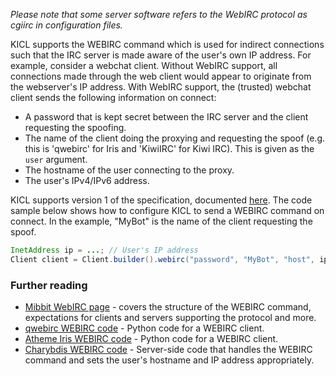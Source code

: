 *Please note that some server software refers to the WebIRC protocol as cgiirc in configuration files.*

KICL supports the WEBIRC command which is used for indirect connections such that the IRC server is made
aware of the user's own IP address. For example, consider a webchat client. Without WebIRC support, all
connections made through the web client would appear to originate from the webserver's IP address. With
WebIRC support, the (trusted) webchat client sends the following information on connect:

* A password that is kept secret between the IRC server and the client requesting the spoofing.
* The name of the client doing the proxying and requesting the spoof (e.g. this is 'qwebirc' for Iris and
 'KiwiIRC' for Kiwi IRC). This is given as the `user` argument.
* The hostname of the user connecting to the proxy.
* The user's IPv4/IPv6 address.

KICL supports version 1 of the specification, documented [here](https://kiwiirc.com/docs/webirc). The code
sample below shows how to configure KICL to send a WEBIRC command on connect. In the example, "MyBot" is
the name of the client requesting the spoof.

```java
InetAddress ip = ...; // User's IP address
Client client = Client.builder().webirc("password", "MyBot", "host", ip).build();
```

### Further reading

* [Mibbit WebIRC page](https://wiki.mibbit.com/index.php/WebIRC) - covers the structure of the WEBIRC command,
 expectations for clients and servers supporting the protocol and more.
* [qwebirc WEBIRC code](https://bitbucket.org/qwebirc/qwebirc/src/default/qwebirc/ircclient.py) - Python code for a
  WEBIRC client.
* [Atheme Iris WEBIRC code](https://github.com/atheme-legacy/iris/blob/master/qwebirc/ircclient.py) -
Python code for a WEBIRC client.
* [Charybdis WEBIRC code](https://github.com/charybdis-ircd/charybdis/blob/release/4/extensions/m_webirc.c) - Server-side code
that handles the WEBIRC command and sets the user's hostname and IP address appropriately.
